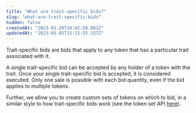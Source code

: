 ```yaml
---
title: "What are trait-specific bids?"
slug: "what-are-trait-specific-bids"
hidden: false
createdAt: "2023-03-29T18:42:58.081Z"
updatedAt: "2023-05-02T15:12:55.157Z"
---
```

Trait-specific bids are bids that apply to any token that has a particular trait associated with it. 

A single trait-specific bid can be accepted by any holder of a token with the trait. Once your single trait-specific bid is accepted, it is considered executed. Only one sale is possible with each bid quantity, even if the bid applies to multiple tokens. 

Further, we allow you to create custom sets of tokens on which to bid, in a similar style to how trait-specific bids work (see the token set API [here](https://docs.reservoir.tools/reference/posttokensetsv2)).